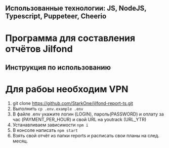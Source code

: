 ## Использованные технологии: JS, NodeJS, Typescript, Puppeteer, Cheerio

# Программа для составления отчётов Jilfond

## Инструкция по использованию
# Для рабоы необходим VPN

1.  git clone https://github.com/StarkOne/jilfond-report-ts.git
2.  Выполнить `cp .env.example .env`
3.  В файле .env укажите логин (LOGIN), пароль(PASSWORD) и оплату за час (PAYMENT_PER_HOUR) и свой URL на youtrack (URL_YTR)
4.  Устанавливаем зависимости `npm i`
5.  В консоле написать `npm start`
6.  Взять свой отчёт из папки reports и расписать свои планы на след. месяц.
